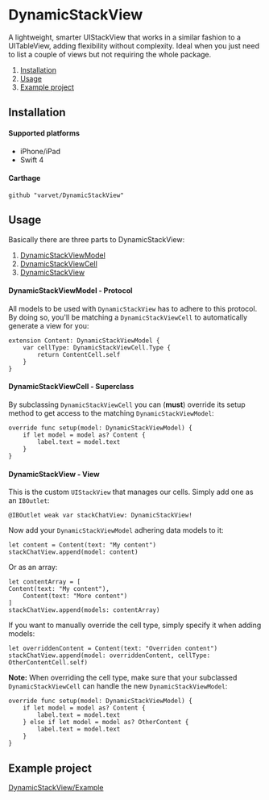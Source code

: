 
# DynamicStackView

A lightweight, smarter UIStackView that works in a similar fashion to a UITableView, adding flexibility without complexity. Ideal when you just need to list a couple of views but not requiring the whole package.

 1. [Installation](#installation)
 2. [Usage](#usage)
 3. [Example project](#example-project)

## Installation

#### Supported platforms

- iPhone/iPad
- Swift 4

#### Carthage

    github "varvet/DynamicStackView"

## Usage

Basically there are three parts to DynamicStackView:

 1. [DynamicStackViewModel](#dynamicstackviewmodel---protocol)
 2. [DynamicStackViewCell](#dynamicstackviewcell---superclass)
 3. [DynamicStackView](#dynamicstackview---view)

#### DynamicStackViewModel - Protocol

All models to be used with `DynamicStackView` has to adhere to this protocol. By doing so, you'll be matching a `DynamicStackViewCell` to automatically generate a view for you:

    extension Content: DynamicStackViewModel {
        var cellType: DynamicStackViewCell.Type {
            return ContentCell.self
        }
    }

#### DynamicStackViewCell - Superclass

By subclassing `DynamicStackViewCell` you can (**must**) override its setup method to get access to the matching `DynamicStackViewModel`:

    override func setup(model: DynamicStackViewModel) {
        if let model = model as? Content {
            label.text = model.text
        }
    }

#### DynamicStackView - View

This is the custom `UIStackView` that manages our cells. Simply add one as an `IBOutlet`:

    @IBOutlet weak var stackChatView: DynamicStackView!
    
Now add your `DynamicStackViewModel` adhering data models to it:

    let content = Content(text: "My content")
    stackChatView.append(model: content)

Or as an array:

    let contentArray = [
	Content(text: "My content"),
        Content(text: "More content")
    ]
    stackChatView.append(models: contentArray)

If you want to manually override the cell type, simply specify it when adding models:

    let overriddenContent = Content(text: "Overriden content")
    stackChatView.append(model: overriddenContent, cellType: OtherContentCell.self)

**Note:** When overriding the cell type, make sure that your subclassed `DynamicStackViewCell` can handle the new `DynamicStackViewModel`:

    override func setup(model: DynamicStackViewModel) {
        if let model = model as? Content {
            label.text = model.text
        } else if let model = model as? OtherContent {
            label.text = model.text
        }
    }
	
## Example project

[DynamicStackView/Example](https://github.com/varvet/DynamicStackView/tree/master/DynamicStackView/Example)
